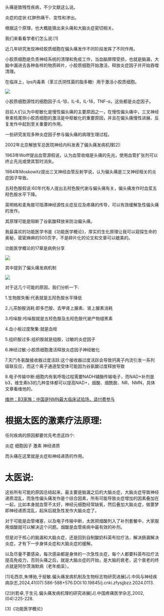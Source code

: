 头痛是致残性疾病，不少文献这么说。

炎症的症状:红肿热痛干、变性和渗出。

根据这个原理，也大概能猜出来头痛和大脑炎症密切相关。

我们来看看学者们怎么说:[1]

近几年研究发现神经胶质细胞在偏头痛发作不同阶段发挥了不同作用。

小胶质细胞是负责神经系统的清理和免疫工作，当血脑屏障受损，也就是脑漏，大脑中漏进去各种各样的物质碎片，小胶质细胞开始激活，释放炎症因子并开始吞噬清理。

在临床上，lps内毒素（革兰氏阴性菌的脂多糖）用于激活小胶质细胞。

![](https://picx.zhimg.com/v2-ff6d38b72b34a1235fa2c94f7a6f02c5_720w.jpg?source=d16d100b)

小胶质细胞源性的细胞因子:IL-1β，IL-6，IL-18，TNF-α，这些都是炎症因子。

目前人们认为中枢敏化是慢性偏头痛的主要原因之一，在慢性偏头痛中，三叉神经脊束核尾侧小胶质细胞的激活是中枢敏化的重要原因，并且在偏头痛慢性进展、反复发作中起到至关重要的作用。

一些研究发现多种炎症因子参与偏头痛的病理生理过程。

2002年北京解放军总医院神经内科发表了偏头痛发病机理[2]:

1963年Wolff提出血管源假说，认为血管收缩是头痛的先兆，使用血管扩张剂可以终止先兆或使其暂时消失。

1984年Moskowitz提出三叉神经血管反射学说，认为偏头痛是三叉神经相关的炎症因子导致。

五羟色胺假说:60年代有人提出五羟色胺代谢与偏头痛有关，偏头痛发作时血浆五羟色胺水平下降。

英明格和麦角胺可阻滞神经源性炎症反应及疼痛的传导，可以有效缓解急性偏头痛的发作。

其原理可能是阻断了谷氨酸释放来防治偏头痛。

我最喜欢的功能医学书是《功能医学概论》，厚实的生化原理让我可以窥探生命的奥秘，密密麻麻的500页字，不是碎片化的论文和文章可以媲美的。

功能医学概论的17章是病例分享

![](https://picx.zhimg.com/v2-40bd0cc3ccc5fd58035277de6524bbd7_720w.jpg?source=d16d100b)

其中提到了偏头痛发病机制

![](https://pic1.zhimg.com/v2-bde4e0ac23cebf14917244bb36b2398f_720w.jpg?source=d16d100b)

对于这几个可能的原因，我们分析一下:

1.生物胺失衡:代表就是五羟色胺水平降低

2.儿茶酚胺消耗:即多巴胺、去甲肾上腺素、肾上腺素消耗

3.吲哚胺:吲哚胺就是五羟色胺及五羟色胺代谢产物褪黑素

4.血小板过度聚集:就是血栓

5.组织胺过多:组织胺就是组胺，过敏的炎症因子

6.神经过敏:小胶质细胞激活释放炎症因子神经敏化

7.天门冬氨酸接收器过度活跃:这个接收器过度活跃会导致钙离子内流引发一系列级联反应，而这个离子通道型受体可能因为谷氨酸过度释放导致

8.电子传输中断:细胞内有氧呼吸过程需要NADH辅酶传输电子，而NAD+补剂是b3，维生素b3的几种变体都可以提高NAD+，烟酸、烟酰胺、NR、NMN，具体文章看维他的。

[维他：B3家族：中国是NMN最大临床试验场，请付费参与](https://zhuanlan.zhihu.com/p/288074632?utm_psn=1860129042323357696)

# 根据太医的激素疗法原理:

任何疾病的原因都要优先考虑这四个:

炎症 细胞因子 激素 神经递质

而头痛在这里就是炎症和神经递质的作用。

# 太医说:

这些所有可能的原因总结起来，最主要是脑漏之后的大脑炎症，大脑炎症导致神经递质混乱，而急性偏头痛发作是个综合因素，所有可能导致炎症增加的因素叠加在一起，比如本身就血管不太好，神经元细胞经常缺氧，然后叠加大脑炎症，做噩梦即神经递质混乱，起床后就急性发作大脑炎症了。

对于可能是血管堵塞，以及电子传输中断，太医把烟酸列入了补剂套餐中，大家服用烟酸就可以解决这个问题。烟酸是血管疾病中最有效的补剂。

但是对于核心的脑漏和大脑炎症，还是回到自制酸奶科英布拉疗法，解决肠漏解决炎症，才有下一步身体炎症和大脑炎症的缓解。

以及尽量不要感染，每次感染都是身体的一次急性炎症，每个人都要科英布拉疗法提高免疫力，否则头痛之后，就是大脑炎症的开始，是大脑的衰老，这个衰老的终点就是阿尔茨海默病（老年痴呆）。

[1]毛西京,朱博驰,于挺敏.偏头痛发病机制及生物标志物研究进展[J].中风与神经疾病杂志,2024,41(07):586-588+576.DOI:10.19845/j.cnki.zfysjjbzz.2024.0113.

[2]刘若卓,于生元.偏头痛发病机理的研究进展[J].中国疼痛医学杂志,2002,(04):225-228.

[3]《功能医学概论》
